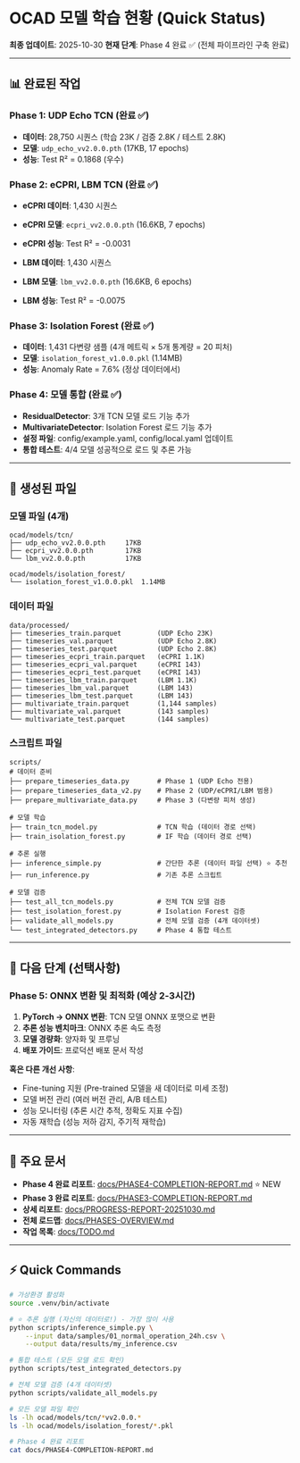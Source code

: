 # OCAD 모델 학습 현황 (Quick Status)

**최종 업데이트**: 2025-10-30
**현재 단계**: Phase 4 완료 ✅ (전체 파이프라인 구축 완료)

---

## 📊 완료된 작업

### Phase 1: UDP Echo TCN (완료 ✅)
- **데이터**: 28,750 시퀀스 (학습 23K / 검증 2.8K / 테스트 2.8K)
- **모델**: `udp_echo_vv2.0.0.pth` (17KB, 17 epochs)
- **성능**: Test R² = 0.1868 (우수)

### Phase 2: eCPRI, LBM TCN (완료 ✅)
- **eCPRI 데이터**: 1,430 시퀀스
- **eCPRI 모델**: `ecpri_vv2.0.0.pth` (16.6KB, 7 epochs)
- **eCPRI 성능**: Test R² = -0.0031

- **LBM 데이터**: 1,430 시퀀스
- **LBM 모델**: `lbm_vv2.0.0.pth` (16.6KB, 6 epochs)
- **LBM 성능**: Test R² = -0.0075

### Phase 3: Isolation Forest (완료 ✅)

- **데이터**: 1,431 다변량 샘플 (4개 메트릭 × 5개 통계량 = 20 피처)
- **모델**: `isolation_forest_v1.0.0.pkl` (1.14MB)
- **성능**: Anomaly Rate = 7.6% (정상 데이터에서)

### Phase 4: 모델 통합 (완료 ✅)

- **ResidualDetector**: 3개 TCN 모델 로드 기능 추가
- **MultivariateDetector**: Isolation Forest 로드 기능 추가
- **설정 파일**: config/example.yaml, config/local.yaml 업데이트
- **통합 테스트**: 4/4 모델 성공적으로 로드 및 추론 가능

---

## 📁 생성된 파일

### 모델 파일 (4개)
```
ocad/models/tcn/
├── udp_echo_vv2.0.0.pth     17KB
├── ecpri_vv2.0.0.pth        17KB
└── lbm_vv2.0.0.pth          17KB

ocad/models/isolation_forest/
└── isolation_forest_v1.0.0.pkl  1.14MB
```

### 데이터 파일
```
data/processed/
├── timeseries_train.parquet         (UDP Echo 23K)
├── timeseries_val.parquet           (UDP Echo 2.8K)
├── timeseries_test.parquet          (UDP Echo 2.8K)
├── timeseries_ecpri_train.parquet   (eCPRI 1.1K)
├── timeseries_ecpri_val.parquet     (eCPRI 143)
├── timeseries_ecpri_test.parquet    (eCPRI 143)
├── timeseries_lbm_train.parquet     (LBM 1.1K)
├── timeseries_lbm_val.parquet       (LBM 143)
├── timeseries_lbm_test.parquet      (LBM 143)
├── multivariate_train.parquet       (1,144 samples)
├── multivariate_val.parquet         (143 samples)
└── multivariate_test.parquet        (144 samples)
```

### 스크립트 파일
```
scripts/
# 데이터 준비
├── prepare_timeseries_data.py       # Phase 1 (UDP Echo 전용)
├── prepare_timeseries_data_v2.py    # Phase 2 (UDP/eCPRI/LBM 범용)
├── prepare_multivariate_data.py     # Phase 3 (다변량 피처 생성)

# 모델 학습
├── train_tcn_model.py               # TCN 학습 (데이터 경로 선택)
├── train_isolation_forest.py        # IF 학습 (데이터 경로 선택)

# 추론 실행
├── inference_simple.py              # 간단한 추론 (데이터 파일 선택) ⭐ 추천
├── run_inference.py                 # 기존 추론 스크립트

# 모델 검증
├── test_all_tcn_models.py           # 전체 TCN 모델 검증
├── test_isolation_forest.py         # Isolation Forest 검증
├── validate_all_models.py           # 전체 모델 검증 (4개 데이터셋)
└── test_integrated_detectors.py     # Phase 4 통합 테스트
```

---

## 🎯 다음 단계 (선택사항)

### Phase 5: ONNX 변환 및 최적화 (예상 2-3시간)

1. **PyTorch → ONNX 변환**: TCN 모델 ONNX 포맷으로 변환
2. **추론 성능 벤치마크**: ONNX 추론 속도 측정
3. **모델 경량화**: 양자화 및 프루닝
4. **배포 가이드**: 프로덕션 배포 문서 작성

**혹은 다른 개선 사항**:

- Fine-tuning 지원 (Pre-trained 모델을 새 데이터로 미세 조정)
- 모델 버전 관리 (여러 버전 관리, A/B 테스트)
- 성능 모니터링 (추론 시간 추적, 정확도 지표 수집)
- 자동 재학습 (성능 저하 감지, 주기적 재학습)

---

## 📝 주요 문서

- **Phase 4 완료 리포트**: [docs/PHASE4-COMPLETION-REPORT.md](./PHASE4-COMPLETION-REPORT.md) ⭐ NEW
- **Phase 3 완료 리포트**: [docs/PHASE3-COMPLETION-REPORT.md](./PHASE3-COMPLETION-REPORT.md)
- **상세 리포트**: [docs/PROGRESS-REPORT-20251030.md](./PROGRESS-REPORT-20251030.md)
- **전체 로드맵**: [docs/PHASES-OVERVIEW.md](./PHASES-OVERVIEW.md)
- **작업 목록**: [docs/TODO.md](./TODO.md)

---

## ⚡ Quick Commands

```bash
# 가상환경 활성화
source .venv/bin/activate

# ⭐ 추론 실행 (자신의 데이터로!) - 가장 많이 사용
python scripts/inference_simple.py \
    --input data/samples/01_normal_operation_24h.csv \
    --output data/results/my_inference.csv

# 통합 테스트 (모든 모델 로드 확인)
python scripts/test_integrated_detectors.py

# 전체 모델 검증 (4개 데이터셋)
python scripts/validate_all_models.py

# 모든 모델 파일 확인
ls -lh ocad/models/tcn/*vv2.0.0.*
ls -lh ocad/models/isolation_forest/*.pkl

# Phase 4 완료 리포트
cat docs/PHASE4-COMPLETION-REPORT.md
```
